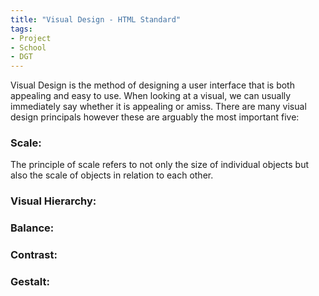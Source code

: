 ```yaml
---
title: "Visual Design - HTML Standard"
tags:
- Project
- School
- DGT
---
```


Visual Design is the method of designing a user interface that is both appealing and easy to use. When looking at a visual, we can usually immediately say whether it is appealing or amiss. There are many visual design principals however these are arguably the most important five:

### Scale:
The principle of scale refers to not only the size of individual objects but also the scale of objects in relation to each other.

### Visual Hierarchy:


### Balance:


### Contrast:


### Gestalt:
